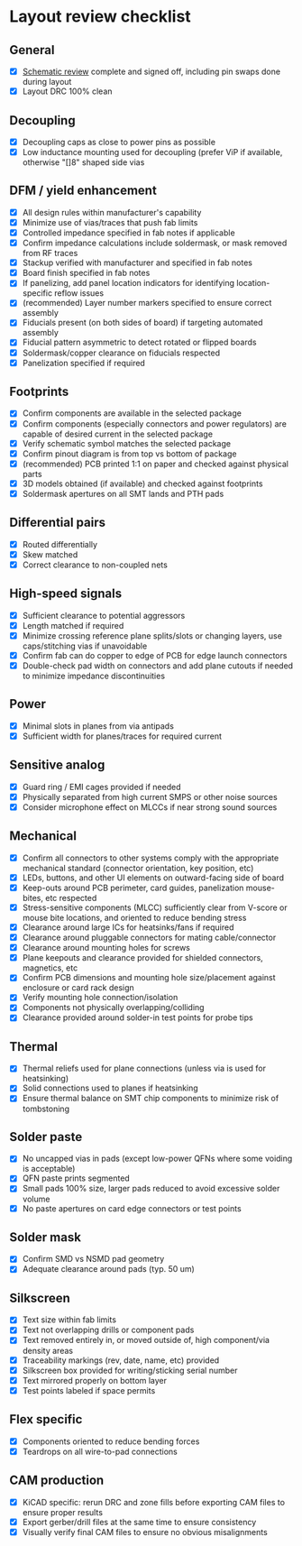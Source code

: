 # Layout review checklist

## General

- [x] [Schematic review](schematic-checklist.md) complete and signed off, including pin swaps done during layout
- [x] Layout DRC 100% clean

## Decoupling

- [x] Decoupling caps as close to power pins as possible
- [x] Low inductance mounting used for decoupling (prefer ViP if available, otherwise "[]8" shaped side vias

## DFM / yield enhancement

- [x] All design rules within manufacturer's capability
- [x] Minimize use of vias/traces that push fab limits
- [x] Controlled impedance specified in fab notes if applicable
- [x] Confirm impedance calculations include soldermask, or mask removed from RF traces
- [x] Stackup verified with manufacturer and specified in fab notes
- [x] Board finish specified in fab notes
- [x] If panelizing, add panel location indicators for identifying location-specific reflow issues
- [x] (recommended) Layer number markers specified to ensure correct assembly
- [x] Fiducials present (on both sides of board) if targeting automated assembly
- [x] Fiducial pattern asymmetric to detect rotated or flipped boards
- [x] Soldermask/copper clearance on fiducials respected
- [x] Panelization specified if required

## Footprints

- [x] Confirm components are available in the selected package
- [x] Confirm components (especially connectors and power regulators) are capable of desired current in the selected package
- [x] Verify schematic symbol matches the selected package
- [x] Confirm pinout diagram is from top vs bottom of package
- [x] (recommended) PCB printed 1:1 on paper and checked against physical parts
- [x] 3D models obtained (if available) and checked against footprints
- [x] Soldermask apertures on all SMT lands and PTH pads

## Differential pairs

- [x] Routed differentially
- [x] Skew matched
- [x] Correct clearance to non-coupled nets

## High-speed signals

- [x] Sufficient clearance to potential aggressors
- [x] Length matched if required
- [x] Minimize crossing reference plane splits/slots or changing layers, use caps/stitching vias if unavoidable
- [x] Confirm fab can do copper to edge of PCB for edge launch connectors
- [x] Double-check pad width on connectors and add plane cutouts if needed to minimize impedance discontinuities

## Power

- [x] Minimal slots in planes from via antipads
- [x] Sufficient width for planes/traces for required current

## Sensitive analog

- [x] Guard ring / EMI cages provided if needed
- [x] Physically separated from high current SMPS or other noise sources
- [x] Consider microphone effect on MLCCs if near strong sound sources

## Mechanical

- [x] Confirm all connectors to other systems comply with the appropriate mechanical standard (connector orientation, key position, etc)
- [x] LEDs, buttons, and other UI elements on outward-facing side of board
- [x] Keep-outs around PCB perimeter, card guides, panelization mouse-bites, etc respected
- [x] Stress-sensitive components (MLCC) sufficiently clear from V-score or mouse bite locations, and oriented to reduce
bending stress
- [x] Clearance around large ICs for heatsinks/fans if required
- [x] Clearance around pluggable connectors for mating cable/connector
- [x] Clearance around mounting holes for screws
- [x] Plane keepouts and clearance provided for shielded connectors, magnetics, etc
- [x] Confirm PCB dimensions and mounting hole size/placement against enclosure or card rack design
- [x] Verify mounting hole connection/isolation
- [x] Components not physically overlapping/colliding
- [x] Clearance provided around solder-in test points for probe tips

## Thermal

- [x] Thermal reliefs used for plane connections (unless via is used for heatsinking)
- [x] Solid connections used to planes if heatsinking
- [x] Ensure thermal balance on SMT chip components to minimize risk of tombstoning

## Solder paste

- [x] No uncapped vias in pads (except low-power QFNs where some voiding is acceptable)
- [x] QFN paste prints segmented
- [x] Small pads 100% size, larger pads reduced to avoid excessive solder volume
- [x] No paste apertures on card edge connectors or test points

## Solder mask

- [x] Confirm SMD vs NSMD pad geometry
- [x] Adequate clearance around pads (typ. 50 um)

## Silkscreen

- [x] Text size within fab limits
- [x] Text not overlapping drills or component pads
- [x] Text removed entirely in, or moved outside of, high component/via density areas
- [x] Traceability markings (rev, date, name, etc) provided
- [x] Silkscreen box provided for writing/sticking serial number
- [x] Text mirrored properly on bottom layer
- [x] Test points labeled if space permits

## Flex specific

- [x] Components oriented to reduce bending forces
- [x] Teardrops on all wire-to-pad connections

## CAM production

- [x] KiCAD specific: rerun DRC and zone fills before exporting CAM files to ensure proper results
- [x] Export gerber/drill files at the same time to ensure consistency
- [x] Visually verify final CAM files to ensure no obvious misalignments
